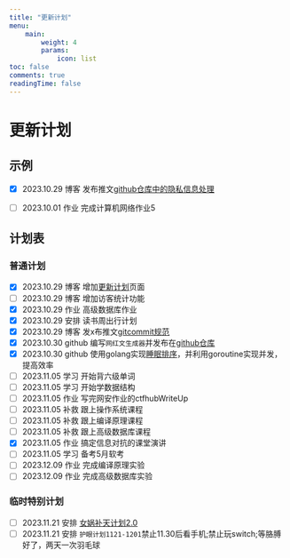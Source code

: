 ```yaml
---
title: "更新计划"
menu:
    main: 
        weight: 4
        params:
            icon: list
toc: false
comments: true
readingTime: false
---
```


# 更新计划

## 示例

-   [x] 2023.10.29  博客    发布推文[github仓库中的隐私信息处理](https://lihan3238.github.io/p/point_4/)

-   [ ] 2023.10.01  作业    完成计算机网络作业5 

## 计划表

### 普通计划

-   [x] 2023.10.29  博客    增加[更新计划](https://lihan3238.github.io/%E6%9B%B4%E6%96%B0%E8%AE%A1%E5%88%92/)页面
-   [ ] 2023.10.29  博客    增加访客统计功能
-   [x] 2023.10.29  作业    高级数据库作业
-   [x] 2023.10.29  安排    读书周出行计划
-   [x] 2023.10.29  博客    发x布推文[gitcommit规范](https://lihan3238.github.io/p/git_commit_info/)
-   [x] 2023.10.30  github  编写`网红文生成器`并发布在[github仓库](https://github.com/lihan3238/influencer_content_generator/releases/latest)
-   [x] 2023.10.30  github  使用golang实现[睡眠排序](https://github.com/lihan3238/gosleep/releases/latest)，并利用goroutine实现并发，提高效率
-   [ ] 2023.11.05  学习    开始背六级单词
-   [ ] 2023.11.05  学习    开始学数据结构
-   [ ] 2023.11.05  作业    写完网安作业的ctfhubWriteUp
-   [ ] 2023.11.05  补救    跟上操作系统课程
-   [ ] 2023.11.05  补救    跟上编译原理课程
-   [ ] 2023.11.05  补救    跟上高级数据库课程
-   [x] 2023.11.05  作业    搞定信息对抗的课堂演讲
-   [ ] 2023.11.05  学习    备考5月软考
-   [ ] 2023.12.09  作业    完成编译原理实验
-   [ ] 2023.12.09  作业    完成高级数据库实验

### 临时特别计划

-   [ ] 2023.11.21  安排    [女娲补天计划2.0](https://lihan3238.github.io/p/save_lihan_again/)
-   [ ] 2023.11.21  安排    `护眼计划1121-1201`禁止11.30后看手机;禁止玩switch;等胳膊好了，两天一次羽毛球
